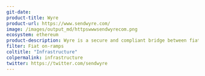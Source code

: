 ```yaml
---
git-date:
product-title: Wyre
product-url: https://www.sendwyre.com/
image: /images/output_md/httpswwwsendwyrecom.png
ecosystem: ethereum
product-description: Wyre is a secure and compliant bridge between fiat currencies and cryptocurrency.
filter: Fiat on-ramps
coltitle: "Infrastructure"
colpermalink: infrastructure
twitter: https://twitter.com/sendwyre
---
```

